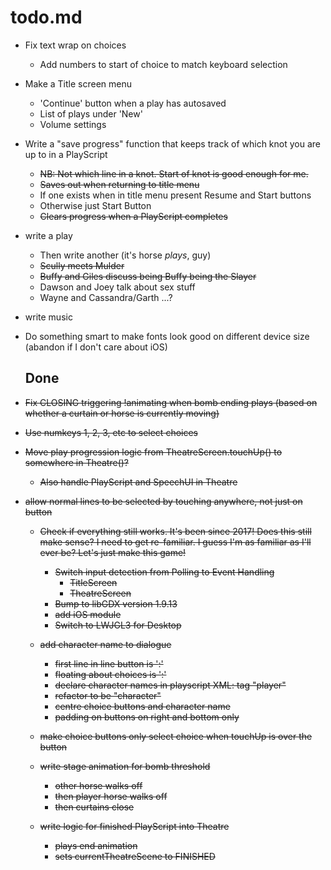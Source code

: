 # todo.md

+ Fix text wrap on choices
    - Add numbers to start of choice to match keyboard selection

+ Make a Title screen menu
    - 'Continue' button when a play has autosaved
    - List of plays under 'New'
    - Volume settings

+ Write a "save progress" function that keeps track of which knot you are
  up to in a PlayScript
    - ~~NB: Not which line in a knot. Start of knot is good enough for me.~~
    - ~~Saves out when returning to title menu~~
    - If one exists when in title menu present Resume and Start buttons
    - Otherwise just Start Button
    - ~~Clears progress when a PlayScript completes~~

+ write a play
    - Then write another (it's horse *plays*, guy)
    - ~~Scully meets Mulder~~
    - ~~Buffy and Giles discuss being Buffy being the Slayer~~
    - Dawson and Joey talk about sex stuff
    - Wayne and Cassandra/Garth ...?
    
+ write music

+ Do something smart to make fonts look good on different device size
  (abandon if I don't care about iOS)
  
  ## Done

+ ~~Fix CLOSING triggering !animating when bomb ending plays (based on
  whether a curtain or horse is currently moving)~~

+ ~~Use numkeys 1, 2, 3, etc to select choices~~

+ ~~Move play progression logic from TheatreScreen.touchUp() to somewhere
  in Theatre()?~~
    - ~~Also handle PlayScript and SpeechUI in Theatre~~

+ ~~allow normal lines to be selected by touching anywhere, not just on
  button~~

  + ~~Check if everything still works. It's been since 2017! Does this still
    make sense? I need to get re-familiar.
    I guess I'm as familiar as I'll ever be? Let's just make this game!~~
      - ~~Switch input detection from Polling to Event Handling~~
          - ~~TitleScreen~~
          - ~~TheatreScreen~~
      - ~~Bump to libGDX version 1.9.13~~
      - ~~add iOS module~~  
      - ~~Switch to LWJGL3 for Desktop~~

  + ~~add character name to dialogue~~
      - ~~first line in line button is '<character>:'~~
      - ~~floating about choices is '<character>:'~~
      - ~~declare character names in playscript XML: tag "player"~~
      - ~~refactor to be "character"~~
      - ~~centre choice buttons and character name~~
      - ~~padding on buttons on right and bottom only~~

  + ~~make choice buttons only select choice when touchUp is over the button~~
  
  + ~~write stage animation for bomb threshold~~
      - ~~other horse walks off~~
      - ~~then player horse walks off~~
      - ~~then curtains close~~
      
  + ~~write logic for finished PlayScript into Theatre~~
      - ~~plays end animation~~
      - ~~sets currentTheatreScene to FINISHED~~
      